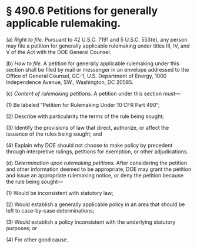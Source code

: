 # § 490.6   Petitions for generally applicable rulemaking.

(a) *Right to file.* Pursuant to 42 U.S.C. 7191 and 5 U.S.C. 553(e), any person may file a petition for generally applicable rulemaking under titles III, IV, and V of the Act with the DOE General Counsel. 


(b) *How to file.* A petition for generally applicable rulemaking under this section shall be filed by mail or messenger in an envelope addressed to the Office of General Counsel, GC-1, U.S. Department of Energy, 1000 Independence Avenue, SW., Washington, DC 20585. 


(c) *Content of rulemaking petitions.* A petition under this section must—


(1) Be labeled “Petition for Rulemaking Under 10 CFR Part 490”; 


(2) Describe with particularity the terms of the rule being sought; 


(3) Identify the provisions of law that direct, authorize, or affect the issuance of the rules being sought; and 


(4) Explain why DOE should not choose to make policy by precedent through interpretive rulings, petitions for exemption, or other adjudications. 


(d) *Determination upon rulemaking petitions.* After considering the petition and other information deemed to be appropriate, DOE may grant the petition and issue an appropriate rulemaking notice, or deny the petition because the rule being sought—


(1) Would be inconsistent with statutory law; 


(2) Would establish a generally applicable policy in an area that should be left to case-by-case determinations; 


(3) Would establish a policy inconsistent with the underlying statutory purposes; or 


(4) For other good cause. 




